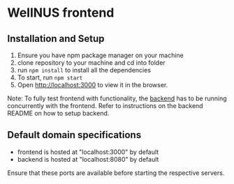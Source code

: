 # WellNUS frontend

## Installation and Setup
1. Ensure you have npm package manager on your machine
2. clone repository to your machine and cd into folder
3. run `npm install` to install all the dependencies
4. To start, run `npm start`
5. Open [http://localhost:3000](http://localhost:3000) to view it in the browser.

Note: To fully test frontend with functionality, the [backend](https://github.com/WellNUS/backend) has to be running concurrently with the frontend. Refer to instructions on the backend README on how to setup backend.

## Default domain specifications
- frontend is hosted at "localhost:3000" by default
- backend is hosted at "localhost:8080" by default

Ensure that these ports are available before starting the respective servers.
